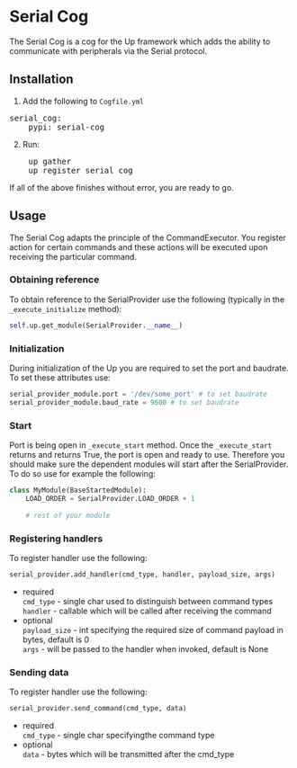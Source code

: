 # Serial Cog #
The Serial Cog is a cog for the Up framework which adds the ability to communicate with peripherals via the Serial protocol.

## Installation ##
1. Add the following to `Cogfile.yml`
<pre>
serial_cog:
    pypi: serial-cog
</pre>
2. Run:
<pre>
    up gather
    up register serial_cog
</pre>
If all of the above finishes without error, you are ready to go.

## Usage ##
The Serial Cog adapts the principle of the CommandExecutor. You register action for certain commands and these actions 
will be executed upon receiving the particular command.

### Obtaining reference ###
To obtain reference to the SerialProvider use the following (typically in the `_execute_initialize` method):
```python
self.up.get_module(SerialProvider.__name__)
```

### Initialization ###
During initialization of the Up you are required to set the port and baudrate. To set these attributes use:
```python
serial_provider_module.port = '/dev/some_port' # to set baudrate
serial_provider_module.baud_rate = 9600 # to set baudrate
```

### Start ###
Port is being open in `_execute_start` method. Once the `_execute_start` returns and returns True, the port is open and 
ready to use. Therefore you should make sure the dependent modules will start after the SerialProvider. To do so use
for example the following:
```python
class MyModule(BaseStartedModule):
    LOAD_ORDER = SerialProvider.LOAD_ORDER + 1
    
    # rest of your module
```

### Registering handlers ###
To register handler use the following:
```python
serial_provider.add_handler(cmd_type, handler, payload_size, args)
```
* required  
`cmd_type` - single char used to distinguish between command types  
`handler` - callable which will be called after receiving the command  
* optional  
`payload_size` - int specifying the required size of command payload in bytes, default is 0  
`args` - will be passed to the handler when invoked, default is None

### Sending data ###
To register handler use the following:
```python
serial_provider.send_command(cmd_type, data)
```
* required  
`cmd_type` - single char specifyingthe command type  
* optional  
`data` - bytes which will be transmitted after the cmd_type
